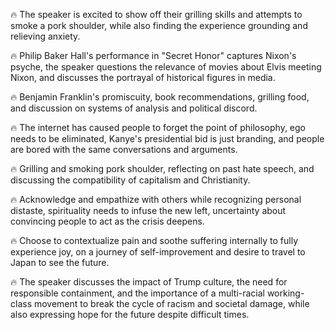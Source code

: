🔥 The speaker is excited to show off their grilling skills and attempts to smoke a pork shoulder, while also finding the experience grounding and relieving anxiety.

🔥 Philip Baker Hall's performance in "Secret Honor" captures Nixon's psyche, the speaker questions the relevance of movies about Elvis meeting Nixon, and discusses the portrayal of historical figures in media.

🔥 Benjamin Franklin's promiscuity, book recommendations, grilling food, and discussion on systems of analysis and political discord.

🔥 The internet has caused people to forget the point of philosophy, ego needs to be eliminated, Kanye's presidential bid is just branding, and people are bored with the same conversations and arguments.

🔥 Grilling and smoking pork shoulder, reflecting on past hate speech, and discussing the compatibility of capitalism and Christianity.

🔥 Acknowledge and empathize with others while recognizing personal distaste, spirituality needs to infuse the new left, uncertainty about convincing people to act as the crisis deepens.

🔥 Choose to contextualize pain and soothe suffering internally to fully experience joy, on a journey of self-improvement and desire to travel to Japan to see the future.

🔥 The speaker discusses the impact of Trump culture, the need for responsible containment, and the importance of a multi-racial working-class movement to break the cycle of racism and societal damage, while also expressing hope for the future despite difficult times.

